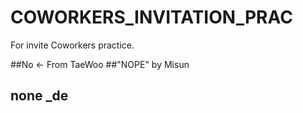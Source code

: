 # COWORKERS_INVITATION_PRAC
For invite Coworkers practice.

##No <- From TaeWoo
##"NOPE" by Misun
## none _de
